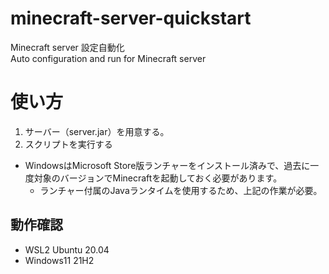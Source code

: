 # minecraft-server-quickstart
Minecraft server 設定自動化  
Auto configuration and run for Minecraft server

# 使い方
1. サーバー（server.jar）を用意する。
1. スクリプトを実行する

* WindowsはMicrosoft Store版ランチャーをインストール済みで、過去に一度対象のバージョンでMinecraftを起動しておく必要があります。
    * ランチャー付属のJavaランタイムを使用するため、上記の作業が必要。

## 動作確認
* WSL2 Ubuntu 20.04
* Windows11 21H2
